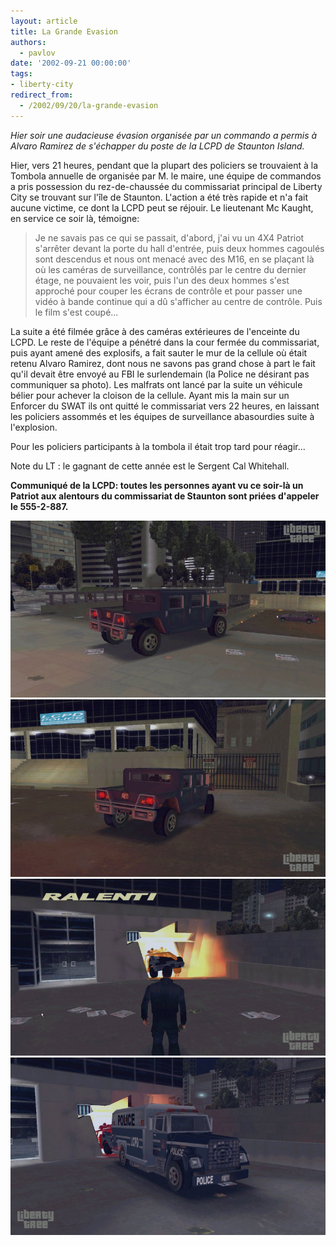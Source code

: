 ```yaml
---
layout: article
title: La Grande Evasion
authors:
  - pavlov
date: '2002-09-21 00:00:00'
tags:
- liberty-city
redirect_from:
  - /2002/09/20/la-grande-evasion
---
```


_Hier soir une audacieuse évasion organisée par un commando a permis à Alvaro Ramirez de s'échapper du poste de la LCPD de Staunton Island._

Hier, vers 21 heures, pendant que la plupart des policiers se trouvaient à la Tombola annuelle de organisée par M. le maire, une équipe de commandos a pris possession du rez-de-chaussée du commissariat principal de Liberty City se trouvant sur l'île de Staunton. L'action a été très rapide et n'a fait aucune victime, ce dont la LCPD peut se réjouir. Le lieutenant Mc Kaught, en service ce soir là, témoigne:

> Je ne savais pas ce qui se passait, d'abord, j'ai vu un 4X4 Patriot s'arrêter devant la porte du hall d'entrée, puis deux hommes cagoulés sont descendus et nous ont menacé avec des M16, en se plaçant là où les caméras de surveillance, contrôlés par le centre du dernier étage, ne pouvaient les voir, puis l'un des deux hommes s'est approché pour couper les écrans de contrôle et pour passer une vidéo à bande continue qui a dû s'afficher au centre de contrôle. Puis le film s'est coupé...

La suite a été filmée grâce à des caméras extérieures de l'enceinte du LCPD. Le reste de l'équipe a pénétré dans la cour fermée du commissariat, puis ayant amené des explosifs, a fait sauter le mur de la cellule où était retenu Alvaro Ramirez, dont nous ne savons pas grand chose à part le fait qu'il devait être envoyé au FBI le surlendemain (la Police ne désirant pas communiquer sa photo). Les malfrats ont lancé par la suite un véhicule bélier pour achever la cloison de la cellule. Ayant mis la main sur un Enforcer du SWAT ils ont quitté le commissariat vers 22 heures, en laissant les policiers assommés et les équipes de surveillance abasourdies suite à l'explosion.

Pour les policiers participants à la tombola il était trop tard pour réagir...

Note du LT : le gagnant de cette année est le Sergent Cal Whitehall.

**Communiqué de la LCPD: toutes les personnes ayant vu ce soir-là un Patriot aux alentours du commissariat de Staunton sont priées d'appeler le 555-2-887.**

![](/content/images/v1/user23/esc01.jpg.jpg)
![](/content/images/v1/user23/esc02.jpg.jpg)
![](/content/images/v1/user23/esc03.jpg.jpg)
![](/content/images/v1/user23/esc04.jpg.jpg)